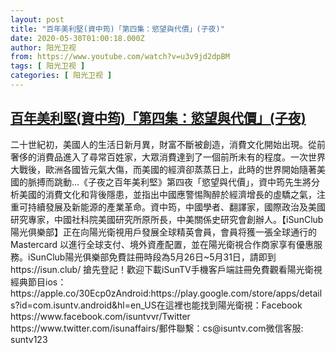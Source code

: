 ```yaml
---
layout: post
title: "百年美利堅(資中筠)「第四集：慾望與代價」(子夜)"
date: 2020-05-30T01:00:18.000Z
author: 阳光卫视
from: https://www.youtube.com/watch?v=u3v9jd2dpBM
tags: [ 阳光卫视 ]
categories: [ 阳光卫视 ]
---
```

<!--1590800418000-->
[百年美利堅(資中筠)「第四集：慾望與代價」(子夜)](https://www.youtube.com/watch?v=u3v9jd2dpBM)
------

<div>
二十世紀初，美國人的生活日新月異，財富不斷被創造，消費文化開始出現。從前奢侈的消費品進入了尋常百姓家，大眾消費達到了一個前所未有的程度。一次世界大戰後，歐洲各國皆元氣大傷，而美國的經濟卻蒸蒸日上，此時的世界開始隨著美國的脈搏而跳動...《子夜之百年美利堅》第四夜「慾望與代價」，資中筠先生將分析美國的消費文化和背後隱患，並指出中國應警惕陶醉於經濟增長的虛驕之氣，注重可持續發展及新能源的產業革命。資中筠，中國學者、翻譯家，國際政治及美國研究專家，中國社科院美國研究所原所長，中美關係史研究會創辦人。【iSunClub陽光俱樂部】正在向陽光衛視用戶發展全球精英會員，會員将獲一張全球通行的Mastercard 以進行全球支付、境外資產配置，並在陽光衛視合作商家享有優惠服務。iSunClub陽光俱樂部免費註冊時段為5月26日~5月31日，請即到 https://isun.club/ 搶先登記！歡迎下載iSunTV手機客戶端註冊免費觀看陽光衛視經典節目ios：https://apple.co/30Ecp0zAndroid:https://play.google.com/store/apps/details?id=com.isuntv.android&hl=en_US在這裡也能找到陽光衛視：Facebook  https://www.facebook.com/isuntvvr/Twitter  https://www.twitter.com/isunaffairs/郵件聯繫：cs@isuntv.com微信客服: suntv123
</div>
